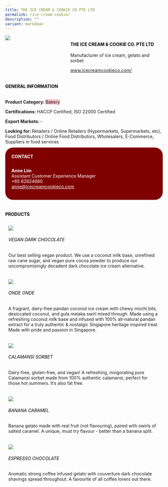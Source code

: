 ```yaml
---
title: THE ICE CREAM & COOKIE CO PTE LTD
permalink: /ice-cream-cookie/
description: ""
variant: markdown
---
```

<div class="flex-paragraph"> 
<p style="text-transform: uppercase">
</p>
</div> 
<div class="flex-container" style="display: flex; flex-wrap: wrap;"> 
<div class="card sgds" style="flex: 1 1 40%; display: block;">
<img src="/images/ice_cream_cookie_logo.png">
</div> 
<div class="card-sgds" style="flex: 1 1 58%; display: block; margin-left: 3px"> 
<h4 style="text-transform: uppercase; color: black;">
<b>THE ICE CREAM &amp; COOKIE CO. PTE LTD
</b>
</h4> 
<p>Manufacturer of ice cream, gelato and sorbet
</p>
<p> 
</p>
<p>
<a href="https://www.icecreamcookieco.com/" target="_blank">www.icecreamcookieco.com/
</a>
</p> 
</div> 
</div> 
<h4 style="text-transform: uppercase; color: black;">
<b>General Information
</b>
</h4> 
<div class="flex-container" style="display: flex; flex-wrap: wrap;"> 
<div class="card sgds" style="flex: 1 1 65%; display: block; align-self: stretch"> 
<div class="flex-paragraph"> 
<p>
<b>Product Category: 
</b>
<span style="background-color: pink; border-radius: 10 px;">Bakery
</span>
</p> 
<p>
<b>Certifications: 
</b>HACCP Certified, ISO 22000 Certified
</p>
<p> 
</p>
<p>
<b>Export Markets: 
</b>- 
</p>
<p> 
</p>
<p style="margin-bottom: 10px;">
<b>Looking for: 
</b>Retailers / Online Retailers (Hypermarkets, Supermarkets, etc), Food Distributors / Online Food Distributors, Wholesalers, E-Commerce, Suppliers in food services
</p> 
</div> 
</div> 
<div class="card sgds" style="flex: 1 1 35%; padding: 10px; display: block; background-color: maroon; border-radius: 25px; align-self: center;"> 
<h4 style="color: white; margin-top: 10px; margin-left: 10px;">CONTACT
</h4> 
<div class="flex-paragraph"> 
<p style="padding: 10px; color: white;">
<b>Anne Lim
</b>
<br>Assistant Customer Experience Manager 
<br>+65 62824680
<br>
<a href="mailto:anne@icecreamcookieco.com" style="color: white;">anne@icecreamcookieco.com
</a>
</p> 
</div> 
</div> 
</div> 
<br> 
<h4 style="text-transform: uppercase; color: black;">
<b>products
</b>
</h4> 
<div style="display: flex; flex-wrap: wrap;"> 
<div class="card sgds" style="flex: 1 1 47%; margin: 10px; display: block;"> 
<div class="flex-image" style="display: block;">
<img src="/images/ice_cream_cookie_product1.png">
</div> 
<div class="flex-paragraph"> 
<h6 style="text-transform: uppercase; color: black;">Vegan Dark Chocolate
</h6> 
<p>Our best selling vegan product. We use a coconut milk base, unrefined raw cane sugar, and vegan pure cocoa powder to produce our uncompromisingly decadent dark chocolate ice cream alternative.
</p>
</div> 
</div> 
<div class="card sgds" style="flex: 1 1 47%; margin: 10px; display: block;"> 
<div class="flex-image" style="display: block;">
<img src="/images/ice_cream_cookie_product2.png">
</div> 
<div class="flex-paragraph"> 
<h6 style="text-transform: uppercase; color: black;">Onde Onde
</h6> 
<p>A fragrant, dairy-free pandan coconut ice cream with chewy mochi bits, desiccated coconut, and gula melaka swirl mixed through. Made using a refreshing coconut milk base and infused with 100% all-natural pandan extract for a truly authentic &amp; nostalgic Singapore heritage inspired treat. Made with pride and passion in Singapore.
</p>
</div> 
</div> 
<div class="card sgds" style="flex: 1 1 47%; margin: 10px; display: block;"> 
<div class="flex-image" style="display: block;">
<img src="/images/ice_cream_cookie_product3.png">
</div> 
<div class="flex-paragraph"> 
<h6 style="text-transform: uppercase; color: black;">Calamansi Sorbet 
</h6> 
<p>Dairy-free, gluten-free, and vegan! A refreshing, invigorating pure Calamansi sorbet made from 100% authentic calamansi, perfect for those hot summers. It’s also fat free.
</p>
</div> 
</div> 
<div class="card sgds" style="flex: 1 1 47%; margin: 10px; display: block;"> 
<div class="flex-image" style="display: block;">
<img src="/images/ice_cream_cookie_product4.png">
</div> 
<div class="flex-paragraph"> 
<h6 style="text-transform: uppercase; color: black;">Banana Caramel 
</h6> 
<p>Banana gelato made with real fruit (not flavouring), paired with swirls of salted caramel. A unique, must try flavour - better than a banana split.
</p>
</div> 
</div> 
<div class="card sgds" style="flex: 1 1 47%; margin: 10px; display: block;"> 
<div class="flex-image" style="display: block;">
<img src="/images/ice_cream_cookie_product5.png">
</div> 
<div class="flex-paragraph"> 
<h6 style="text-transform: uppercase; color: black;">Espresso Chocolate
</h6> 
<p>Aromatic strong coffee infused gelato with couverture dark chocolate shavings spread throughout. A favourite of all coffee lovers out there.
</p>
</div> 
</div> 
</div>